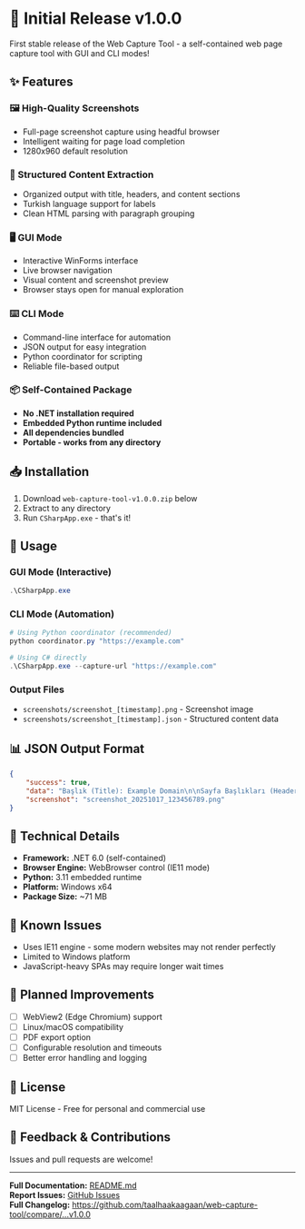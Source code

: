 # 🎉 Initial Release v1.0.0

First stable release of the Web Capture Tool - a self-contained web page capture tool with GUI and CLI modes!

## ✨ Features

### 🖼️ High-Quality Screenshots
- Full-page screenshot capture using headful browser
- Intelligent waiting for page load completion  
- 1280x960 default resolution

### 📝 Structured Content Extraction
- Organized output with title, headers, and content sections
- Turkish language support for labels
- Clean HTML parsing with paragraph grouping

### 🖥️ GUI Mode
- Interactive WinForms interface
- Live browser navigation
- Visual content and screenshot preview
- Browser stays open for manual exploration

### ⌨️ CLI Mode
- Command-line interface for automation
- JSON output for easy integration
- Python coordinator for scripting
- Reliable file-based output

### 📦 Self-Contained Package
- **No .NET installation required**
- **Embedded Python runtime included**
- **All dependencies bundled**
- **Portable - works from any directory**

## 📥 Installation

1. Download `web-capture-tool-v1.0.0.zip` below
2. Extract to any directory
3. Run `CSharpApp.exe` - that's it!

## 🚀 Usage

### GUI Mode (Interactive)
```powershell
.\CSharpApp.exe
```

### CLI Mode (Automation)
```powershell
# Using Python coordinator (recommended)
python coordinator.py "https://example.com"

# Using C# directly
.\CSharpApp.exe --capture-url "https://example.com"
```

### Output Files
- `screenshots/screenshot_[timestamp].png` - Screenshot image
- `screenshots/screenshot_[timestamp].json` - Structured content data

## 📊 JSON Output Format

```json
{
    "success": true,
    "data": "Başlık (Title): Example Domain\n\nSayfa Başlıkları (Headers):\n  - Example Domain\n\nSayfa İçeriği (Content):\n  This domain is for use in documentation examples...",
    "screenshot": "screenshot_20251017_123456789.png"
}
```

## 🔧 Technical Details

- **Framework:** .NET 6.0 (self-contained)
- **Browser Engine:** WebBrowser control (IE11 mode)  
- **Python:** 3.11 embedded runtime
- **Platform:** Windows x64
- **Package Size:** ~71 MB

## 🐛 Known Issues

- Uses IE11 engine - some modern websites may not render perfectly
- Limited to Windows platform
- JavaScript-heavy SPAs may require longer wait times

## 🔮 Planned Improvements

- [ ] WebView2 (Edge Chromium) support
- [ ] Linux/macOS compatibility  
- [ ] PDF export option
- [ ] Configurable resolution and timeouts
- [ ] Better error handling and logging

## 📝 License

MIT License - Free for personal and commercial use

## 🙏 Feedback & Contributions

Issues and pull requests are welcome!

---

**Full Documentation:** [README.md](https://github.com/taalhaakaagaan/web-capture-tool#readme)  
**Report Issues:** [GitHub Issues](https://github.com/taalhaakaagaan/web-capture-tool/issues)  
**Full Changelog:** https://github.com/taalhaakaagaan/web-capture-tool/compare/...v1.0.0
